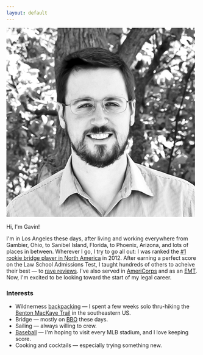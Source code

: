 ```yaml
---
layout: default
---
```


<img class="portrait" src="/images/gavin.png" alt="Portrait photo of Gavin McGimpsey.">

Hi, I'm Gavin!

I'm in Los Angeles these days, after living and working everywhere from Gambier, Ohio, to Sanibel Island, Florida, to Phoenix, Arizona, and lots of places in between. Wherever I go, I try to go all out: I was ranked the [#1 rookie bridge player in North America](https://web3.acbl.org/mpraces/?year=2012&race=MMA) in 2012. After earning a perfect score on the Law School Admissions Test, I taught hundreds of others to acheive their best &mdash; to [rave reviews](/testimonials). I've also served in [AmeriCorps](/americorps) and as an [EMT](/emt). Now, I'm excited to be looking toward the start of my legal career.

### Interests

* Wildnerness [backpacking](/hiking) &mdash; I spent a few weeks solo thru-hiking the [Benton MacKaye Trail](http://www.bmta.org/) in the southeastern US.
* Bridge &mdash; mostly on [BBO](https://www.bridgebase.com/) these days.
* Sailing &mdash; always willing to crew.
* [Baseball](/baseball) &mdash; I'm hoping to visit every MLB stadium, and I love keeping score.
* Cooking and cocktails &mdash; especially trying something new.
